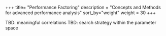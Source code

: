 +++
title= "Performance Factoring"
description = "Concepts and Methods for advanced performance analysis"
sort_by="weight"
weight = 30
+++

TBD: meaningful correlations
TBD: search strategy within the parameter space
